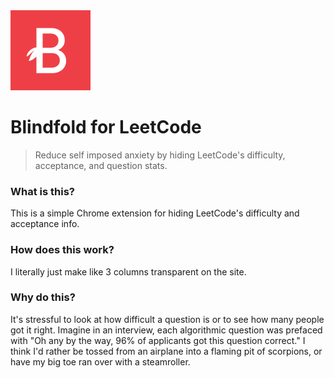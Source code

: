 <img src="icons/icon128.png" />

# Blindfold for LeetCode

> Reduce self imposed anxiety by hiding LeetCode's difficulty, acceptance, and question stats.

### What is this?

This is a simple Chrome extension for hiding LeetCode's difficulty and acceptance info.

### How does this work?

I literally just make like 3 columns transparent on the site.

### Why do this?

It's stressful to look at how difficult a question is or to see how many people got it right. Imagine in an interview, each algorithmic question was prefaced with "Oh any by the way, 96% of applicants got this question correct." I think I'd rather be tossed from an airplane into a flaming pit of scorpions, or have my big toe ran over with a steamroller.
